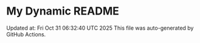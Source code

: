 # My Dynamic README
Updated at: Fri Oct 31 06:32:40 UTC 2025
This file was auto-generated by GitHub Actions.
